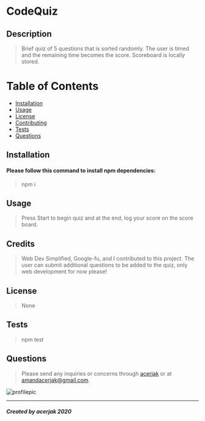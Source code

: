 
# CodeQuiz
## Description
> Brief quiz of 5 questions that is sorted randomly. The user is timed and the remaining time becomes the score. Scoreboard is locally stored.
# Table of Contents
* [Installation](#installation)
* [Usage](#usage)
* [License](#license)
* [Contributing](#contributing)
* [Tests](#tests)
* [Questions](#questions)
## Installation
#### Please follow this command to install npm dependencies:
> npm i
## Usage
> Press Start to begin quiz and at the end, log your score on the score board.
## Credits
> Web Dev Simplified, Google-fu, and I contributed to this project. The user can submit additional questions to be added to the quiz, only web development for now please!
## License
> None
## Tests
> npm test
## Questions
> Please send any inquiries or concerns through [acerjak](https://api.github.com/users/acerjak "GitHub Profile") or at amandacerjak@gmail.com.

![profilepic](https://avatars1.githubusercontent.com/u/62491401?v=4 "acerjak")
***
##### Created by acerjak 2020
 